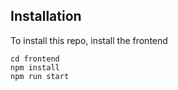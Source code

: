 ## Installation

To install this repo, install the frontend

```
cd frontend
npm install
npm run start
```